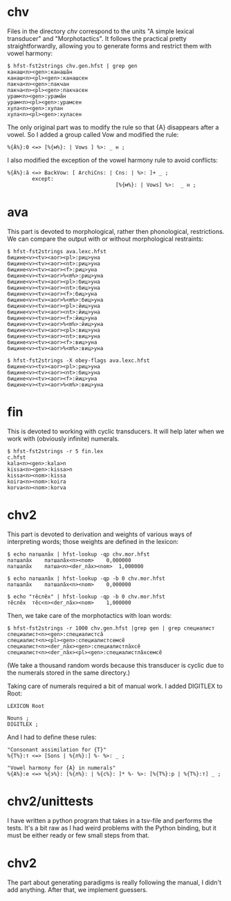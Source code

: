 # chv
Files in the directory *chv* correspond to the units "A simple lexical transducer" and "Morphotactics". It follows the practical pretty straightforwardly, allowing you to generate forms and restrict them with vowel harmony:
```
$ hfst-fst2strings chv.gen.hfst | grep gen
канаш<n><gen>:канашӑн
канаш<n><pl><gen>:канашсен
пакча<n><gen>:пакчан
пакча<n><pl><gen>:пакчасен
урам<n><gen>:урамӑн
урам<n><pl><gen>:урамсен
хула<n><gen>:хулан
хула<n><pl><gen>:хуласен
```
The only original part was to modify the rule so that {A} disappears after a vowel. So I added a group called Vow and modified the rule:
```
%{Ă%}:0 <=> [%{м%}: | Vows ] %>: _ н ;
```
I also modified the exception of the vowel harmony rule to avoid conflicts:
```
%{Ă%}:ӑ <=> BackVow: [ ArchiCns: | Cns: | %>: ]+ _ ;
        except:
                                   [%{м%}: | Vows] %>:  _ н ;
```
# ava
This part is devoted to morphological, rather then phonological, restrictions. We can compare the output with or without morphological restraints:
```
$ hfst-fst2strings ava.lexc.hfst 
бицине<v><tv><aor><pl>:риц>уна
бицине<v><tv><aor><nt>:риц>уна
бицине<v><tv><aor><f>:риц>уна
бицине<v><tv><aor>%<m%>:риц>уна
бицине<v><tv><aor><pl>:биц>уна
бицине<v><tv><aor><nt>:биц>уна
бицине<v><tv><aor><f>:биц>уна
бицине<v><tv><aor>%<m%>:биц>уна
бицине<v><tv><aor><pl>:йиц>уна
бицине<v><tv><aor><nt>:йиц>уна
бицине<v><tv><aor><f>:йиц>уна
бицине<v><tv><aor>%<m%>:йиц>уна
бицине<v><tv><aor><pl>:виц>уна
бицине<v><tv><aor><nt>:виц>уна
бицине<v><tv><aor><f>:виц>уна
бицине<v><tv><aor>%<m%>:виц>уна

$ hfst-fst2strings -X obey-flags ava.lexc.hfst
бицине<v><tv><aor><pl>:риц>уна
бицине<v><tv><aor><nt>:биц>уна
бицине<v><tv><aor><f>:йиц>уна
бицине<v><tv><aor>%<m%>:виц>уна
```

# fin
This is devoted to working with cyclic transducers. It will help later when we work with (obviously infinite) numerals.
```
$ hfst-fst2strings -r 5 fin.lex
c.hfst
kala<n><gen>:kala>n
kissa<n><gen>:kissa>n
kissa<n><nom>:kissa
koira<n><nom>:koira
korva<n><nom>:korva
```

# chv2
This part is devoted to derivation and weights of various ways of interpreting words; those weights are defined in the lexicon:
```
$ echo патшалӑх | hfst-lookup -qp chv.mor.hfst 
патшалӑх	патшалӑх<n><nom>	0,000000
патшалӑх	патша<n><der_лӑх><nom>	1,000000

$ echo патшалӑх | hfst-lookup -qp -b 0 chv.mor.hfst 
патшалӑх	патшалӑх<n><nom>	0,000000

$ echo "тӗслӗх" | hfst-lookup -qp -b 0 chv.mor.hfst 
тӗслӗх	тӗс<n><der_лӑх><nom>	1,000000
```

Then, we take care of the morphotactics with loan words:
```
$ hfst-fst2strings -r 1000 chv.gen.hfst |grep gen | grep специалист
специалист<n><gen>:специалистсӑ
специалист<n><pl><gen>:специалистсемсӗ
специалист<n><der_лӑх><gen>:специалистлӑхсӗ
специалист<n><der_лӑх><pl><gen>:специалистлӑхсемсӗ
```
(We take a thousand random words because this transducer is cyclic due to the numerals stored in the same directory.)

Taking care of numerals required a bit of manual work.
I added DIGITLEX to Root:

```
LEXICON Root

Nouns ;
DIGITLEX ;
```

And I had to define these rules:
```
"Consonant assimilation for {Т}"
%{Т%}:т <=> [Sons | %{л%}:] %- %>: _ ;

"Vowel harmony for {A} in numerals"
%{А%}:е <=> %{э%}: [%{л%}: | %{с%}: ]* %- %>: [%{Т%}:р | %{Т%}:т] _ ;
```

# chv2/unittests
I have written a python program that takes in a tsv-file and performs the tests. It's a bit raw as I had weird problems with the Python binding, but it must be either ready or few small steps from that.

# chv2
The part about generating paradigms is really following the manual, I didn't add anything.
After that, we implement guessers.


